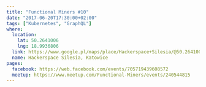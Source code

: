 ```yaml
---
title: "Functional Miners #10"
date: "2017-06-20T17:30:00+02:00"
tags: ["Kubernetes", "GraphQL"]
where:
  location:
    lat: 50.2641006
    lng: 18.9936806
  link: https://www.google.pl/maps/place/Hackerspace+Silesia/@50.2641006,18.9936806,17z/data=!3m1!4b1!4m5!3m4!1s0x4716ce1320bf55f9:0xb1ae316b317ecc2f!8m2!3d50.2641006!4d18.9958693
  name: Hackerspace Silesia, Katowice
pages:
  facebook: https://web.facebook.com/events/705719439608572
  meetup: https://www.meetup.com/Functional-Miners/events/240544815
---
```

